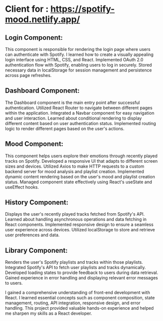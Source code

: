 # Client for :  https://spotify-mood.netlify.app/

## Login Component:
This component is responsible for rendering the login page where users can authenticate with Spotify.
I learned how to create a visually appealing login interface using HTML, CSS, and React.
Implemented OAuth 2.0 authentication flow with Spotify, enabling users to log in securely.
Stored necessary data in localStorage for session management and persistence across page refreshes.
## Dashboard Component:

The Dashboard component is the main entry point after successful authentication.
Utilized React Router to navigate between different pages within the application.
Integrated a Navbar component for easy navigation and user interaction.
Learned about conditional rendering to display different content based on user authentication status.
Implemented routing logic to render different pages based on the user's actions.

## Mood Component:

This component helps users explore their emotions through recently played tracks on Spotify.
Developed a responsive UI that adapts to different screen sizes and devices.
Utilized Axios to make HTTP requests to a custom backend server for mood analysis and playlist creation.
Implemented dynamic content rendering based on the user's mood and playlist creation status.
Managed component state effectively using React's useState and useEffect hooks.
## History Component:

Displays the user's recently played tracks fetched from Spotify's API.
Learned about handling asynchronous operations and data fetching in React components.
Implemented responsive design to ensure a seamless user experience across devices.
Utilized localStorage to store and retrieve user preferences and data.
## Library Component:

Renders the user's Spotify playlists and tracks within those playlists.
Integrated Spotify's API to fetch user playlists and tracks dynamically.
Developed loading states to provide feedback to users during data retrieval.
Gained experience in error handling and displaying relevant error messages to users.

I gained a comprehensive understanding of front-end development with React. I learned essential concepts such as component composition, state management, routing, API integration, responsive design, and error handling. This project provided valuable hands-on experience and helped me sharpen my skills as a React developer.
